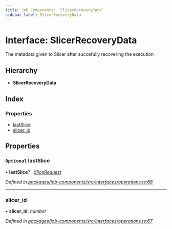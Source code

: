 ```yaml
---
title: Job Components: `SlicerRecoveryData`
sidebar_label: SlicerRecoveryData
---
```


# Interface: SlicerRecoveryData

The metadata given to Slicer after succefully recovering the execution

## Hierarchy

* **SlicerRecoveryData**

## Index

### Properties

* [lastSlice](slicerrecoverydata.md#optional-lastslice)
* [slicer_id](slicerrecoverydata.md#slicer_id)

## Properties

### `Optional` lastSlice

• **lastSlice**? : *[SliceRequest](slicerequest.md)*

*Defined in [packages/job-components/src/interfaces/operations.ts:68](https://github.com/terascope/teraslice/blob/b843209f9/packages/job-components/src/interfaces/operations.ts#L68)*

___

###  slicer_id

• **slicer_id**: *number*

*Defined in [packages/job-components/src/interfaces/operations.ts:67](https://github.com/terascope/teraslice/blob/b843209f9/packages/job-components/src/interfaces/operations.ts#L67)*
